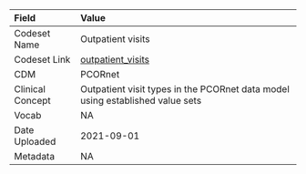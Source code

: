 |Field            |Value                                                                         |
|:----------------|:-----------------------------------------------------------------------------|
|Codeset Name     |Outpatient visits                                                             |
|Codeset Link     |[outpatient_visits](https://github.com/PEDSnet/Variable-Dictionary/blob/main/visits/outpatient_visits.csv)|
|CDM              |PCORnet                                                                       |
|Clinical Concept |Outpatient visit types in the PCORnet data model using established value sets |
|Vocab            |NA                                                                            |
|Date Uploaded    |2021-09-01                                                                    |
|Metadata         |NA                                                                            |
